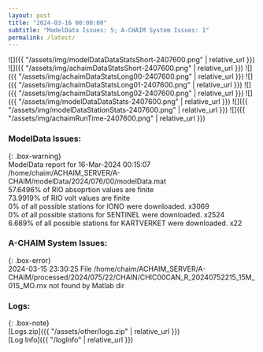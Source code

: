 ```yaml
---
layout: post
title: "2024-03-16 00:00:00"
subtitle: "ModelData Issues: 5; A-CHAIM System Issues: 1"
permalink: /latest/
---
```


![]({{ "/assets/img/modelDataDataStatsShort-2407600.png" | relative_url }})
![]({{ "/assets/img/achaimDataStatsShort-2407600.png" | relative_url }})
![]({{ "/assets/img/achaimDataStatsLong00-2407600.png" | relative_url }})
![]({{ "/assets/img/achaimDataStatsLong01-2407600.png" | relative_url }})
![]({{ "/assets/img/achaimDataStatsLong02-2407600.png" | relative_url }})
![]({{ "/assets/img/modelDataDataStats-2407600.png" | relative_url }})
![]({{ "/assets/img/modelDataStationStats-2407600.png" | relative_url }})
![]({{ "/assets/img/achaimRunTime-2407600.png" | relative_url }})


### ModelData Issues:  
  
{: .box-warning}  
 ModelData report for 16-Mar-2024 00:15:07   
 /home/chaim/ACHAIM_SERVER/A-CHAIM/modelData/2024/076/00/modelData.mat   
 57.6496% of RIO absoprtion values are finite   
 73.9919% of RIO volt values are finite   
 0% of all possible stations for IONO were downloaded. x3069   
 0% of all possible stations for SENTINEL were downloaded. x2524   
 6.689% of all possible stations for KARTVERKET were downloaded. x22   
  
### A-CHAIM System Issues:  
  
{: .box-error}  
2024-03-15 23:30:25 File /home/chaim/ACHAIM_SERVER/A-CHAIM/processed/2024/075/22/CHAIN/CHIC00CAN_R_20240752215_15M_01S_MO.rnx not found by Matlab dir  

### Logs:  
  
{: .box-note}  
[Logs.zip]({{ "/assets/other/logs.zip" | relative_url }})  
[Log Info]({{ "/logInfo" | relative_url }})  
